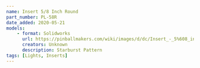 ```yaml
---
name: Insert 5/8 Inch Round
part_number: PL-58R
date_added: 2020-05-21
models:
    - format: Solidworks
      url: https://pinballmakers.com/wiki/images/d/dc/Insert_-_5%608_inch_RND_PL-58ROS.SLDPRT
      creators: Unknown
      description: Starburst Pattern
tags: [Lights, Inserts]
---
```

